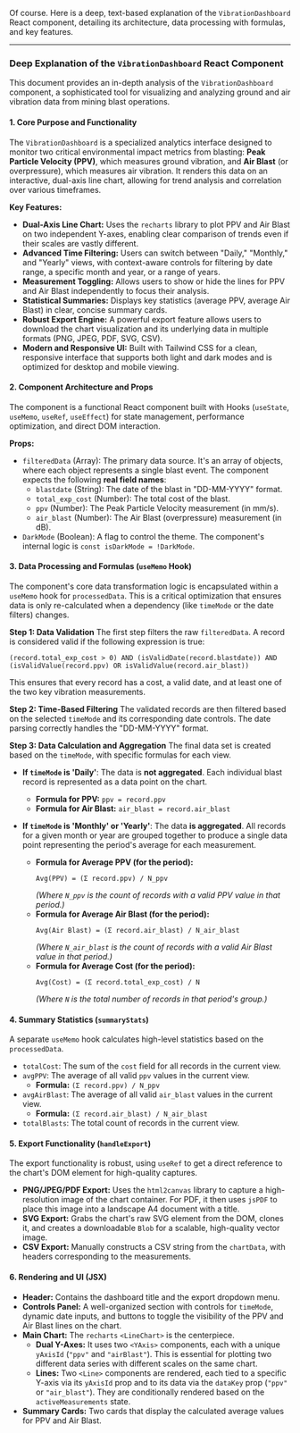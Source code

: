 Of course. Here is a deep, text-based explanation of the `VibrationDashboard` React component, detailing its architecture, data processing with formulas, and key features.

---

### Deep Explanation of the `VibrationDashboard` React Component

This document provides an in-depth analysis of the `VibrationDashboard` component, a sophisticated tool for visualizing and analyzing ground and air vibration data from mining blast operations.

#### 1. Core Purpose and Functionality

The `VibrationDashboard` is a specialized analytics interface designed to monitor two critical environmental impact metrics from blasting: **Peak Particle Velocity (PPV)**, which measures ground vibration, and **Air Blast** (or overpressure), which measures air vibration. It renders this data on an interactive, dual-axis line chart, allowing for trend analysis and correlation over various timeframes.

**Key Features:**
*   **Dual-Axis Line Chart:** Uses the `recharts` library to plot PPV and Air Blast on two independent Y-axes, enabling clear comparison of trends even if their scales are vastly different.
*   **Advanced Time Filtering:** Users can switch between "Daily," "Monthly," and "Yearly" views, with context-aware controls for filtering by date range, a specific month and year, or a range of years.
*   **Measurement Toggling:** Allows users to show or hide the lines for PPV and Air Blast independently to focus their analysis.
*   **Statistical Summaries:** Displays key statistics (average PPV, average Air Blast) in clear, concise summary cards.
*   **Robust Export Engine:** A powerful export feature allows users to download the chart visualization and its underlying data in multiple formats (PNG, JPEG, PDF, SVG, CSV).
*   **Modern and Responsive UI:** Built with Tailwind CSS for a clean, responsive interface that supports both light and dark modes and is optimized for desktop and mobile viewing.

#### 2. Component Architecture and Props

The component is a functional React component built with Hooks (`useState`, `useMemo`, `useRef`, `useEffect`) for state management, performance optimization, and direct DOM interaction.

**Props:**
*   `filteredData` (Array): The primary data source. It's an array of objects, where each object represents a single blast event. The component expects the following **real field names**:
    *   `blastdate` (String): The date of the blast in "DD-MM-YYYY" format.
    *   `total_exp_cost` (Number): The total cost of the blast.
    *   `ppv` (Number): The Peak Particle Velocity measurement (in mm/s).
    *   `air_blast` (Number): The Air Blast (overpressure) measurement (in dB).
*   `DarkMode` (Boolean): A flag to control the theme. The component's internal logic is `const isDarkMode = !DarkMode`.

#### 3. Data Processing and Formulas (`useMemo` Hook)

The component's core data transformation logic is encapsulated within a `useMemo` hook for `processedData`. This is a critical optimization that ensures data is only re-calculated when a dependency (like `timeMode` or the date filters) changes.

**Step 1: Data Validation**
The first step filters the raw `filteredData`. A record is considered valid if the following expression is true:
```
(record.total_exp_cost > 0) AND (isValidDate(record.blastdate)) AND (isValidValue(record.ppv) OR isValidValue(record.air_blast))
```
This ensures that every record has a cost, a valid date, and at least one of the two key vibration measurements.

**Step 2: Time-Based Filtering**
The validated records are then filtered based on the selected `timeMode` and its corresponding date controls. The date parsing correctly handles the "DD-MM-YYYY" format.

**Step 3: Data Calculation and Aggregation**
The final data set is created based on the `timeMode`, with specific formulas for each view.

*   **If `timeMode` is 'Daily'**:
    The data is **not aggregated**. Each individual blast record is represented as a data point on the chart.
    *   **Formula for PPV:** `ppv = record.ppv`
    *   **Formula for Air Blast:** `air_blast = record.air_blast`

*   **If `timeMode` is 'Monthly' or 'Yearly'**:
    The data **is aggregated**. All records for a given month or year are grouped together to produce a single data point representing the period's average for each measurement.
    *   **Formula for Average PPV (for the period):**
        ```
        Avg(PPV) = (Σ record.ppv) / N_ppv
        ```
        *(Where `N_ppv` is the count of records with a valid PPV value in that period.)*
    *   **Formula for Average Air Blast (for the period):**
        ```
        Avg(Air Blast) = (Σ record.air_blast) / N_air_blast
        ```
        *(Where `N_air_blast` is the count of records with a valid Air Blast value in that period.)*
    *   **Formula for Average Cost (for the period):**
        ```
        Avg(Cost) = (Σ record.total_exp_cost) / N
        ```
        *(Where `N` is the total number of records in that period's group.)*

#### 4. Summary Statistics (`summaryStats`)

A separate `useMemo` hook calculates high-level statistics based on the `processedData`.

*   `totalCost`: The sum of the `cost` field for all records in the current view.
*   `avgPPV`: The average of all valid `ppv` values in the current view.
    *   **Formula:** `(Σ record.ppv) / N_ppv`
*   `avgAirBlast`: The average of all valid `air_blast` values in the current view.
    *   **Formula:** `(Σ record.air_blast) / N_air_blast`
*   `totalBlasts`: The total count of records in the current view.

#### 5. Export Functionality (`handleExport`)

The export functionality is robust, using `useRef` to get a direct reference to the chart's DOM element for high-quality captures.

*   **PNG/JPEG/PDF Export:** Uses the `html2canvas` library to capture a high-resolution image of the chart container. For PDF, it then uses `jsPDF` to place this image into a landscape A4 document with a title.
*   **SVG Export:** Grabs the chart's raw SVG element from the DOM, clones it, and creates a downloadable `Blob` for a scalable, high-quality vector image.
*   **CSV Export:** Manually constructs a CSV string from the `chartData`, with headers corresponding to the measurements.

#### 6. Rendering and UI (JSX)

*   **Header:** Contains the dashboard title and the export dropdown menu.
*   **Controls Panel:** A well-organized section with controls for `timeMode`, dynamic date inputs, and buttons to toggle the visibility of the PPV and Air Blast lines on the chart.
*   **Main Chart:** The `recharts` `<LineChart>` is the centerpiece.
    *   **Dual Y-Axes:** It uses two `<YAxis>` components, each with a unique `yAxisId` (`"ppv"` and `"airBlast"`). This is essential for plotting two different data series with different scales on the same chart.
    *   **Lines:** Two `<Line>` components are rendered, each tied to a specific Y-axis via its `yAxisId` prop and to its data via the `dataKey` prop (`"ppv"` or `"air_blast"`). They are conditionally rendered based on the `activeMeasurements` state.
*   **Summary Cards:** Two cards that display the calculated average values for PPV and Air Blast.